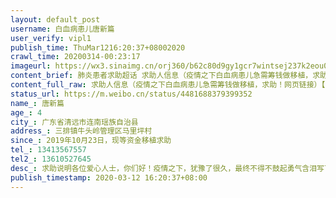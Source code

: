 ```yaml
---
layout: default_post
username: 白血病患儿唐新篇
user_verify: vipl1
publish_time: ThuMar1216:20:37+08002020
crawl_time: 20200314-00:23:17
imageurl: https://wx3.sinaimg.cn/orj360/b62c80d9gy1gcr7wintsej237k2eou0y.jpg,https://wx1.sinaimg.cn/orj360/b62c80d9gy1gcr7wjwfpdj237k2eo7wi.jpg,https://wx1.sinaimg.cn/orj360/b62c80d9gy1gcr7wldphij237k2eox6p.jpg,https://wx3.sinaimg.cn/orj360/b62c80d9gy1gcr7wlx5saj20u0140jtq.jpg,https://wx4.sinaimg.cn/orj360/b62c80d9gy1gcr7wmsekej22io1w0qv5.jpg,https://wx4.sinaimg.cn/orj360/b62c80d9gy1gcr7wnq14nj22eo37kx6p.jpg,https://wx2.sinaimg.cn/orj360/b62c80d9gy1gcr7wo885sj20pt19vtg8.jpg,https://wx3.sinaimg.cn/orj360/b62c80d9gy1gcr7wp1txlj20te1oogu3.jpg,https://wx3.sinaimg.cn/orj360/b62c80d9gy1gcr7wpg6axj215s1jkdl4.jpg
content_brief: 肺炎患者求助超话 求助人信息（疫情之下白血病患儿急需筹钱做移植，求助！  网页链接）【姓名】唐新篇【年龄】4【所在城市】广东省清远市连南瑶族自治县【所在小区、社区】三排镇牛头岭管理区马里坪村【患病时间】2019年10月23日，现等资金移植求助【联系方式】●●●【其 ...全文
content_full_raw: 求助人信息（疫情之下白血病患儿急需筹钱做移植，求助！网页链接）【姓名】唐新篇【年龄】4【所在城市】广东省清远市连南瑶族自治县【所在小区、社区】三排镇牛头岭管理区马里坪村【患病时间】2019年10月23日，现等资金移植求助【联系方式】●●●【其他紧急联系人】●●●【病情描述】求助说明各位爱心人士，你们好！疫情之下，犹豫了很久，最终不得不鼓起勇气含泪写下这封求助信。当你打开这封信，你已经是我们家的大恩人了。由于孩子对化疗治疗不敏感，急需做骨髓移植，现骨髓都已配好型了，就差资金进行移植，因为害怕错过移植的最佳时间，所以万不得已向社会各界爱心人发出求助。我是孩子的爸爸唐明光，我的老婆叫盘春红，我们来自广东省清远市连南瑶族自治县三排镇牛头岭村。我们的儿子唐新篇，4岁，不幸患有急性混合细胞白血病，病魔在2019年一开始就缠上了我的儿子。当时反反复复的发烧，我们在当地医院断断续续治疗没什么效果。于是我们在2019年10月23号在广州中山大学附属第一医院做骨髓穿刺确诊了急性混合细胞白血病(B.T髓系混合）高危型。孩子从去年1月到现在治疗用去30多万，我们多次向亲戚朋友借的和爱心人士捐的款都已用完，现家庭负债35万多。医生说移植必须交30万的住院押金才可以进仓移植，后续的治疗费用还需要30多万。现在我们面对移植和后续的资金缺口50万。我的家庭情况比较困难，想去代款治病却没有申请条件。我的爸爸(孩子的爷爷）唐帮四五，是退伍老兵，曾在1979年参加过越南自卫反击战，荣获二等功。但他自己也在2017年患病，在广州医科大学珠江医院确诊甲状腺恶性肿瘤，当时治疗和恢复期用近40多万，到现在每半年还要回去复查。因我爸爸的病，早已用完了家里的积蓄，当时就向亲戚朋友借下20多万的债务。这几年我们为了能够照顾年迈的父母在家工作，无固定收入。爷孙相续重病，使我们这个家庭陷入绝境。但没有一个冬天不可逾越，没有一个春天不会来临。我们不能因自身情况困难而放弃孩子，因此再次向各界爱心人士发出求助！病魔无情，人间有爱。新篇还那么小，很多美好的事物都还没来得及感受和体会，请大家帮帮新篇吧！恳请各界爱心人士的帮助，给我们这个饱经风雨的家庭多一些希望，为新篇点亮生命的希望之光！你们的每一次转发和捐款，都是新篇活下去的希望，不管是认识的亲戚朋友，还是默默献出爱心的陌生人，您们的每一次捐助我都会铭记在心，等我们渡过这一次难关，一定会尽力回馈社会，延续爱心的传递！祝你们家庭幸福，一生平安！我们承诺你们的爱心捐款都用在新篇的治疗费中。爸爸唐明光●●●妈妈盘春红●●●，再次感谢大家！🙏🙏🙏【轻松筹】疫情之下白血病患儿急需筹钱做移植，求助！网页链接广州·中山大学北校区
status_url: https://m.weibo.cn/status/4481688379399352
name_: 唐新篇
age_: 4
city_: 广东省清远市连南瑶族自治县
address_: 三排镇牛头岭管理区马里坪村
since_: 2019年10月23日，现等资金移植求助
tel_: 13413567557
tel2_: 13610527645
desc_: 求助说明各位爱心人士，你们好！疫情之下，犹豫了很久，最终不得不鼓起勇气含泪写下这封求助信。当你打开这封信，你已经是我们家的大恩人了。由于孩子对化疗治疗不敏感，急需做骨髓移植，现骨髓都已配好型了，就差资金进行移植，因为害怕错过移植的最佳时间，所以万不得已向社会各界爱心人发出求助。我是孩子的爸爸唐明光，我的老婆叫盘春红，我们来自广东省清远市连南瑶族自治县三排镇牛头岭村。我们的儿子唐新篇，4岁，不幸患有急性混合细胞白血病，病魔在2019年一开始就缠上了我的儿子。当时反反复复的发烧，我们在当地医院断断续续治疗没什么效果。于是我们在2019年10月23号在广州中山大学附属第一医院做骨髓穿刺确诊了急性混合细胞白血病(B.T髓系混合）高危型。孩子从去年1月到现在治疗用去30多万，我们多次向亲戚朋友借的和爱心人士捐的款都已用完，现家庭负债35万多。医生说移植必须交30万的住院押金才可以进仓移植，后续的治疗费用还需要30多万。现在我们面对移植和后续的资金缺口50万。我的家庭情况比较困难，想去代款治病却没有申请条件。我的爸爸(孩子的爷爷）唐帮四五，是退伍老兵，曾在1979年参加过越南自卫反击战，荣获二等功。但他自己也在2017年患病，在广州医科大学珠江医院确诊甲状腺恶性肿瘤，当时治疗和恢复期用近40多万，到现在每半年还要回去复查。因我爸爸的病，早已用完了家里的积蓄，当时就向亲戚朋友借下20多万的债务。这几年我们为了能够照顾年迈的父母在家工作，无固定收入。爷孙相续重病，使我们这个家庭陷入绝境。但没有一个冬天不可逾越，没有一个春天不会来临。我们不能因自身情况困难而放弃孩子，因此再次向各界爱心人士发出求助！病魔无情，人间有爱。新篇还那么小，很多美好的事物都还没来得及感受和体会，请大家帮帮新篇吧！恳请各界爱心人士的帮助，给我们这个饱经风雨的家庭多一些希望，为新篇点亮生命的希望之光！你们的每一次转发和捐款，都是新篇活下去的希望，不管是认识的亲戚朋友，还是默默献出爱心的陌生人，您们的每一次捐助我都会铭记在心，等我们渡过这一次难关，一定会尽力回馈社会，延续爱心的传递！祝你们家庭幸福，一生平安！我们承诺你们的爱心捐款都用在新篇的治疗费中。爸爸唐明光●●●妈妈盘春红●●●，再次感谢大家！🙏🙏🙏
publish_timestamp: 2020-03-12 16:20:37+08:00
---
```

